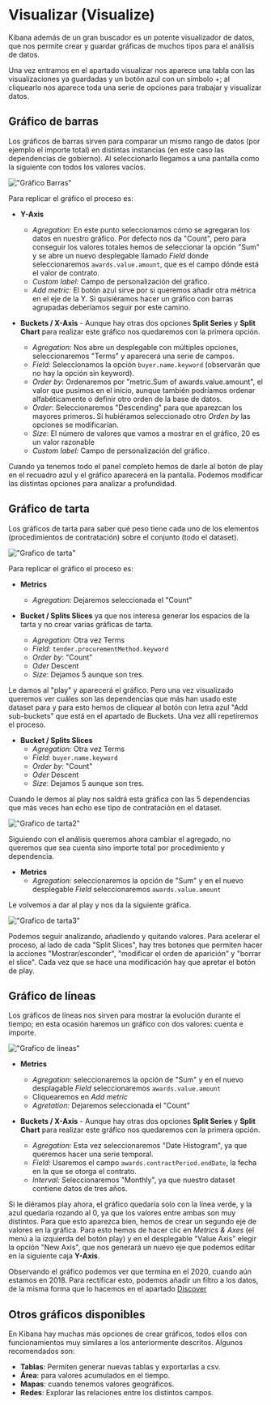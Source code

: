 # Visualizar (Visualize)

Kibana además de un gran buscador es un potente visualizador de datos, que nos permite crear y guardar gráficas de muchos tipos para el análisis de datos.

Una vez entramos en el apartado visualizar nos aparece una tabla con las visualizaciones ya guardadas y un botón azul con un símbolo +; al cliquearlo nos aparece toda una serie de opciones para trabajar y visualizar datos. 

## Gráfico de barras

Los gráficos de barras sirven para comparar un mismo rango de datos (por ejemplo el importe total) en distintas instancias (en este caso las dependencias de gobierno). Al seleccionarlo llegamos a una pantalla como la siguiente con todos los valores vacíos.

!["Gráfico Barras"](GBarras.png "Grafico Barras")

Para replicar el gráfico el proceso es:
* **Y-Axis**
  * *Agregation:* En este punto seleccionamos cómo se agregaran los datos en nuestro gráfico. Por defecto nos da "Count", pero para conseguir los valores totales hemos de seleccionar la opción "Sum" y se abre un nuevo desplegable llamado *Field* donde seleccionaremos `awards.value.amount`, que es el campo dónde está el valor de contrato.
  * *Custom label:* Campo de personalización del gráfico.
  * *Add metric:* El botón azul sirve por si queremos añadir otra métrica en el eje de la Y. Si quisiéramos hacer un gráfico con barras agrupadas deberíamos seguir por este camino. 

* **Buckets / X-Axis** - Aunque hay otras dos opciones **Split Series** y **Split Chart** para realizar este gráfico nos quedaremos con la primera opción.
  * *Agregation:* Nos abre un desplegable con múltiples opciones, seleccionaremos "Terms" y aparecerá una serie de campos.
  * *Field*: Seleccionamos la opción `buyer.name.keyword` (observarán que no hay la opción sin keyword).
  * *Order by*: Ordenaremos por "metric.Sum of awards.value.amount", el valor que pusimos en el inicio, aunque también podríamos ordenar alfabéticamente o definir otro orden de la base de datos. 
  * *Order*: Seleccionaremos "Descending" para que aparezcan los mayores primeros. Si hubiéramos seleccionado otro *Orden by* las opciones se modificarían. 
  * *Size*: El número de valores que vamos a mostrar en el gráfico, 20 es un valor razonable
  * *Custom label:* Campo de personalización del gráfico.

Cuando ya tenemos todo el panel completo hemos de darle al botón de play en el recuadro azul y el gráfico aparecerá en la pantalla. Podemos modificar las distintas opciones para analizar a profundidad. 

## Gráfico de tarta

Los gráficos de tarta para saber qué peso tiene cada uno de los elementos (procedimientos de contratación) sobre el conjunto (todo el dataset).

!["Grafico de tarta"](GTarta1.png "Grafico de tarta")

Para replicar el gráfico el proceso es:
* **Metrics**
  * *Agregation:* Dejaremos seleccionada el "Count"

* **Bucket / Splits Slices** ya que nos interesa generar los espacios de la tarta y no crear varias gráficas de tarta. 
  * *Agregation:* Otra vez Terms
  * *Field*: `tender.procurementMethod.keyword`
  * *Order by*: "Count"
  * *Oder* Descent
  * *Size*: Dejamos 5 aunque son tres. 
  
Le damos al "play" y aparecerá el gráfico. Pero una vez visualizado queremos ver cuáles son las dependencias que más han usado este dataset para y para esto hemos de cliquear al botón con letra azul "Add sub-buckets" que está en el apartado de Buckets. Una vez allí repetiremos el proceso.

* **Bucket / Splits Slices**
  * *Agregation:* Otra vez Terms
  * *Field*: `buyer.name.keyword`
  * *Order by*: "Count"
  * *Oder* Descent
  * *Size*: Dejamos 5 aunque son tres. 

Cuando le demos al play nos saldrá esta gráfica con las 5 dependencias que más veces han echo ese tipo de contratación en el dataset. 

!["Grafico de tarta2"](GTarta2.png "Grafico de tarta2")

Siguiendo con el análisis queremos ahora cambiar el agregado, no queremos que sea cuenta sino importe total por procedimiento y dependencia. 
* **Metrics**
  * *Agregation:* seleccionaremos la opción de "Sum" y en el nuevo desplegable *Field* seleccionaremos `awards.value.amount`

Le volvemos a dar al play y nos da la siguiente gráfica.

!["Grafico de tarta3"](GTarta3.png "Grafico de tarta3")

Podemos seguir analizando, añadiendo y quitando valores. Para acelerar el proceso, al lado de cada "Split Slices", hay tres botones que permiten hacer la acciones "Mostrar/esconder", "modificar el orden de aparición" y "borrar el slice". Cada vez que se hace una modificación hay que apretar el botón de play. 

## Gráfico de líneas

Los gráficos de líneas nos sirven para mostrar la evolución durante el tiempo; en esta ocasión haremos un gráfico con dos valores: cuenta e importe. 

!["Grafico de lineas"](Glineas.png "Grafico de lineas")

* **Metrics**
  * *Agregation:* seleccionaremos la opción de "Sum" y en el nuevo desplagable *Field* seleccionaremos `awards.value.amount`
  * Cliquearemos en *Add metric*
  * *Agretation:* Dejaremos seleccionada el "Count"
  
* **Buckets / X-Axis** - Aunque hay otras dos opciones **Split Series** y **Split Chart** para realizar este gráfico nos quedaremos con la primera opción.
  * *Agregation:* Esta vez seleccionaremos "Date Histogram", ya que queremos hacer una serie temporal.
  * *Field:* Usaremos el campo `awards.contractPeriod.endDate`, la fecha en la que se otorga el contrato.
  * *Interval:* Seleccionaremos "Monthly", ya que nuestro dataset contiene datos de tres años. 
  
Si le diéramos play ahora, el gráfico quedaría solo con la línea verde, y la azul quedaría rozando al 0, ya que los valores entre ambas son muy distintos. Para que esto aparezca bien, hemos de crear un segundo eje de valores en la gráfica. Para esto hemos de hacer clic en *Metrics & Axes* (el menú a la izquierda del botón play) y en el desplegable "Value Axis" elegir la opción "New Axis", que nos generará un nuevo eje que podemos editar en la siguiente caja **Y-Axis**.

Observando el gráfico podemos ver que termina en el 2020, cuando aún estamos en 2018. Para rectificar esto, podemos añadir un filtro a los datos, de la misma forma que lo hacemos en el apartado [Discover](Seccion2) 


## Otros gráficos disponibles

En Kibana hay muchas más opciones de crear gráficos, todos ellos con funcionamientos muy similares a los anteriormente descritos. Algunos recomendados son:
* **Tablas**: Permiten generar nuevas tablas y exportarlas a csv.
* **Área**: para valores acumulados en el tiempo.
* **Mapas**: cuando tenemos valores geográficos.
* **Redes**: Explorar las relaciones entre los distintos campos. 
